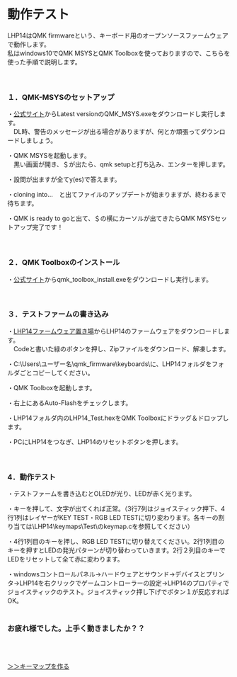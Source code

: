 # 動作テスト
LHP14はQMK firmwareという、キーボード用のオープンソースファームウェアで動作します。  
私はwindows10でQMK MSYSとQMK Toolboxを使っておりますので、こちらを使った手順で説明します。
<br>
<br>
<br>

### １．QMK-MSYSのセットアップ

・[公式サイト](https://msys.qmk.fm/)からLatest versionのQMK_MSYS.exeをダウンロードし実行します。  
　DL時、警告のメッセージが出る場合がありますが、何とか頑張ってダウンロードしましょう。

・QMK MSYSを起動します。   
　黒い画面が開き、＄が出たら、qmk setupと打ち込み、エンターを押します。

・設問が出ますが全てy(es)で答えます。

・cloning into...　と出てファイルのアップデートが始まりますが、終わるまで待ちます。

・QMK is ready to goと出て、＄の横にカーソルが出てきたらQMK MSYSセットアップ完了です！
<br>
<br>
<br>

### ２．QMK Toolboxのインストール

・[公式サイト](https://github.com/qmk/qmk_toolbox/releases)からqmk_toolbox_install.exeをダウンロードし実行します。
<br>
<br>
<br>
### ３．テストファームの書き込み

・[LHP14ファームウェア置き場](https://github.com/NeoTrinity-FF14/LHP14-firmware)からLHP14のファームウェアをダウンロードします。  
　Codeと書いた緑のボタンを押し、Zipファイルをダウンロード、解凍します。

・C:\Users\ユーザー名\qmk_firmware\keyboards\に、LHP14フォルダをフォルダごとコピーしてください。

・QMK Toolboxを起動します。

・右上にあるAuto-Flashをチェックします。

・LHP14フォルダ内のLHP14_Test.hexをQMK Toolboxにドラッグ＆ドロップします。

・PCにLHP14をつなぎ、LHP14のリセットボタンを押します。
<br>
<br>
<br>
### 4．動作テスト

・テストファームを書き込むとOLEDが光り、LEDが赤く光ります。

・キーを押して、文字が出てくれば正常。（3行7列はジョイスティック押下、4行1列はレイヤーがKEY TEST・RGB LED TESTに切り変わります。各キーの割り当ては\LHP14\keymaps\Test\のkeymap.cを参照してください）

・4行1列目のキーを押し、RGB LED TESTに切り替えてください。2行1列目のキーを押すとLEDの発光パターンが切り替わっていきます。2行２列目のキーでLEDをリセットして全て赤に変わります。

・windowsコントロールパネル→ハードウェアとサウンド→デバイスとプリンタ→LHP14を右クリックでゲームコントローラーの設定→LHP14のプロパティでジョイスティックのテスト。ジョイスティック押し下げでボタン１が反応すればOK。
<br>
<br>
### お疲れ様でした。上手く動きましたか？？　

<br>
<br>


[ ＞＞キーマップを作る](./LHP14_make_layer.md/) 


